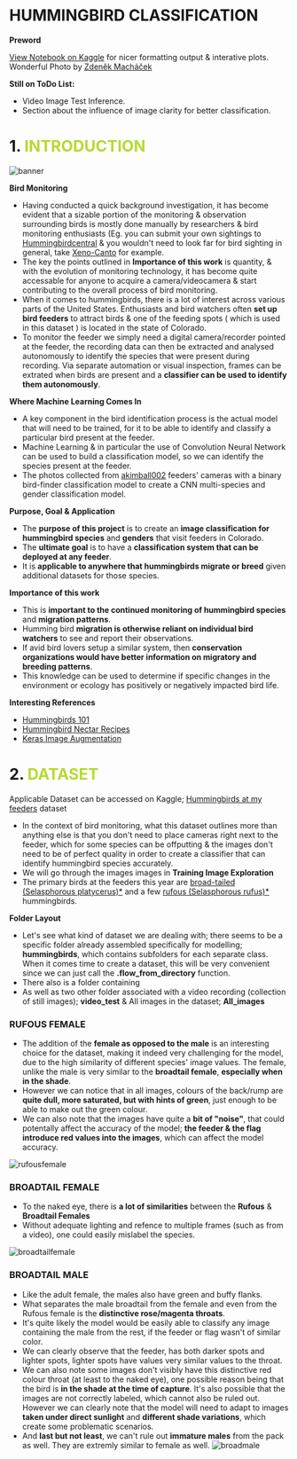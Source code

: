 #  **HUMMINGBIRD CLASSIFICATION**
**Preword**

[View Notebook on Kaggle](https://www.kaggle.com/shtrausslearning/hummingbird-classification-with-cnn) for nicer formatting output & interative plots.
Wonderful Photo by [Zdeněk Macháček](https://unsplash.com/@zmachacek)

**Still on ToDo List:**
- Video Image Test Inference.
- Section about the influence of image clarity for better classification.

# 1. <span style='color:#B6DA32 '> INTRODUCTION </span>

![banner](https://images-wixmp-ed30a86b8c4ca887773594c2.wixmp.com/f/8cc1eeaa-4046-4c4a-ae93-93d656f68688/dehie0n-a2e641c6-af9a-47cf-832c-8015e86b7347.jpg?token=eyJ0eXAiOiJKV1QiLCJhbGciOiJIUzI1NiJ9.eyJzdWIiOiJ1cm46YXBwOiIsImlzcyI6InVybjphcHA6Iiwib2JqIjpbW3sicGF0aCI6IlwvZlwvOGNjMWVlYWEtNDA0Ni00YzRhLWFlOTMtOTNkNjU2ZjY4Njg4XC9kZWhpZTBuLWEyZTY0MWM2LWFmOWEtNDdjZi04MzJjLTgwMTVlODZiNzM0Ny5qcGcifV1dLCJhdWQiOlsidXJuOnNlcnZpY2U6ZmlsZS5kb3dubG9hZCJdfQ.CnD5mRUqdz93URXVhEPqPNQLlY5U4bq-uDVWCZ2Bn4g)

<b>Bird Monitoring </b>

- Having conducted a quick background investigation, it has become evident that a sizable portion of the monitoring & observation surrounding birds is mostly done manually by researchers & bird monitoring enthusiasts (Eg. you can submit your own sightings to [Hummingbirdcentral](https://www.hummingbirdcentral.com/) & you wouldn't need to look far for bird sighting in general, take [Xeno-Canto](https://www.xeno-canto.org/) for example.
- The key the points outlined in <b>Importance of this work</b> is quantity, & with the evolution of monitoring technology, it has become quite accessable for anyone to acquire a camera/videocamera & start contributing to the overall process of bird monitoring.
- When it comes to hummingbirds, there is a lot of interest across various parts of the United States. Enthusiasts and bird watchers often <b>set up bird feeders</b> to attract birds & one of the feeding spots ( which is used in this dataset ) is located in the state of Colorado.
- To monitor the feeder we simply need a digital camera/recorder pointed at the feeder, the recording data can then be extracted and analysed autonomously to identify the species that were present during recording. Via separate automation or visual inspection, frames can be extrated when birds are present and a <b>classifier can be used to identify them autonomously</b>.

<b>Where Machine Learning Comes In</b>
- A key component in the bird identification process is the actual model that will need to be trained, for it to be able to identify and classify a particular bird present at the feeder.
- Machine Learning & in particular the use of Convolution Neural Network can be used to build a classification model, so we can identify the species present at the feeder.
- The photos collected from [akimball002](https://www.kaggle.com/akimball002) feeders' cameras with a binary bird-finder classification model to create a CNN multi-species and gender classification model. 

<b>Purpose, Goal & Application</b>

- The <b>purpose of this project</b> is to create an <b>image classification for hummingbird species</b> and <b>genders</b> that visit feeders in Colorado. 
- The <b>ultimate goal</b> is to have a <b>classification system that can be deployed at any feeder</b>. 
- It is <b>applicable to anywhere that hummingbirds migrate or breed</b> given additional datasets for those species. 

<b>Importance of this work</b>

- This is <b>important to the continued monitoring of hummingbird species</b> and <b>migration patterns</b>. 
- Humming bird <b>migration is otherwise reliant on individual bird watchers</b> to see and report their observations. 
- If avid bird lovers setup a similar system, then <b>conservation organizations would have better information on migratory and breeding patterns</b>. 
- This knowledge can be used to determine if specific changes in the environment or ecology has positively or negatively impacted bird life.

<b>Interesting References</b>
- [Hummingbirds 101](https://www.perkypet.com/advice/hummingbirds-101)
- [Hummingbird Nectar Recipes](https://nationalzoo.si.edu/migratory-birds/hummingbird-nectar-recipe)
- [Keras Image Augmentation](https://www.tensorflow.org/tutorials/images/data_augmentation)

# 2. <span style='color:#B6DA32 '>DATASET </span>

Applicable Dataset can be accessed on Kaggle; [Hummingbirds at my feeders](https://www.kaggle.com/akimball002/hummingbirds-at-my-feeders) dataset

- In the context of bird monitoring, what this dataset outlines more than anything else is that you don't need to place cameras right next to the feeder, which for some species can be offputting & the images don't need to be of perfect quality in order to create a classifier that can identify hummingbird species accurately.
- We will go through the images images in <b>Training Image Exploration</b>
- The primary birds at the feeders this year are [broad-tailed (Selasphorous platycerus)*](https://www.allaboutbirds.org/guide/Broad-tailed_Hummingbird/id ) and a few [rufous (Selasphorous rufus)*](https://www.allaboutbirds.org/guide/Rufous_Hummingbird/) hummingbirds</b>.

<b>Folder Layout</b>
- Let's see what kind of dataset we are dealing with; there seems to be a specific folder already assembled specifically for modelling; <b>hummingbirds</b>, which contains subfolders for each separate class. When it comes time to create a dataset, this will be very convenient since we can just call the <b>.flow_from_directory</b> function.
- There also is a folder containing 
- As well as two other folder associated with a video recording (collection of still images); <b>video_test</b> & All images in the dataset; <b>All_images</b>

### RUFOUS FEMALE
- The addition of the <b>female as opposed to the male</b> is an interesting choice for the dataset, making it indeed very challenging for the model, due to the high similarity of different species' image values. The female, unlike the male is very similar to the <b>broadtail female</b>, <b>especially when in the shade</b>. 
- However we can notice that in all images, colours of the back/rump are <b>quite dull, more saturated, but with hints of green</b>, just enough to be able to make out the green colour.
- We can also note that the images have quite a <b>bit of "noise"</b>, that could potentally affect the accuracy of the model; <b>the feeder & the flag introduce red values into the images</b>, which can affect the model accuracy.

![rufousfemale](https://www.kaggleusercontent.com/kf/60030590/eyJhbGciOiJkaXIiLCJlbmMiOiJBMTI4Q0JDLUhTMjU2In0..c5xGz3aVDoKVE-KKZHD0Zg.CJ_XkfwO7Qv1yB97VnBKKwRAiUmci3Zm6pHNca6eoq6Lt15rA3rsaMovWvNy87BX1gqF6OiG0Nh3FHrEdwCnS6-m09cXI3b50Zi8jUsT5oL2uzSXtroncQkqoJ8DkqOjiP9DUEmKv7kmfz8ZLB-NuE4pMhvaGWp_rFd7CkmuIuw4sgxxYmww-3oDXjUeh3M2RdXo56VsixIWQ70v3SmUhyumwO8r9cwA7GmtfKWHAh7HwKj4CZraWIKj22Pb-57Mxf5nsweEaZ4lXBSg5neaFT1RFUHrJAmTFP1IBUicYpyhRkUaynFVZv9uhT5BFhiRSUdKO0gVk4krC1IBjhJyysFSBlnA2jodLAI-bj09S9M8jCqagj4flcrcS2S5N0H6FrpcQ3w2Jbx83nB0dOH0MPXeMb29zbRKabStZ7tEBNgjxx2cNPCXjgvBgwlXGMFbKVISOl_Vj3-QCXgnQTnTRGc4a5KQnh7BjcSxea4zKWGqvrOvO4Jd878e-vjC7wGgSefOzbsozjfAT-u6KV0cCoSyUphB_wGBvxQn_NC7lSp8lgxL-a7w39j85VqwYCmcJviPQzuQgruQc7P56d0y0kI9lG52bVQt8a1bwrW6_TKfSCWi-cc_A2giKGMFEIHhSDh9y5FHrUS7h1kd2LHEh74I6lZPeTqiqksKyzkNehECPs74ivvO_GbPAJuZleyc.wusxoF0JChbN5Idwy55TwQ/__results___files/__results___8_0.png)

### BROADTAIL FEMALE
- To the naked eye, there is <b>a lot of similarities</b> between the <b>Rufous</b> & <b>Broadtail Females</b>
- Without adequate lighting and refence to multiple frames (such as from a video), one could easily mislabel the species.

![broadtailfemale](https://www.kaggleusercontent.com/kf/60030590/eyJhbGciOiJkaXIiLCJlbmMiOiJBMTI4Q0JDLUhTMjU2In0..0XOR6kqt0vE6xrTK69Z_cA.9DbKVFZM1Ji7Xt-MKO5nD7rK2Ku8BjqbN1s2THw3-FNyo5ksb545zBMb6YgpnQrSTVjh8LIyJV8Tp1KmQDMY4F2y2C8LxBM3Rm7QTMjeAifIrCRJYVTWXbw0fcIWvGfBX2G7giX4QLJlMFzk6A4IjOvTGkYhkWnnSAHVo0u9LYqsHwEyMfUrXmU1PDrX6y6kzQkYQPH46flskjFXGBTF1SNkEwkyiAvyu9I51WIroCYg24z0OoIU9Xq1h1T2Ts55fa8SqC-iavJAYhFvTfwuxfU63VRfhwhji8p_zW5TB5nIolC89HimiUdSiI4pNUVb-ZdKcqESMzPQh5GqfdFr4-OUT_jNB8oyH_zkpS54dARN-F-PIGzZzZVNErfILvZ6NL6yg0339UM5G4o3ghnetfsu9tzoRSEYBpDAqrjNJkr4_ic8P4P47KCSntvay_faoY062ueBXVwayf8BbBRkoBsRF9XE55PJW-yqyhidUniOctSkus-lFzLkiFo6OjiCDgHnoSaG5ddfV_4E0fiHY4xZ7YL0ZwULYSE424exS8F3r38rHvDYn47SQ069N4ZmOAHEAy2Ihhxnr8nif-vy-1A2vADz3-MVxIpLwQlmgLu14I9oXga8SnttYcod_ks8__b1XR3r7dZFJmrsA2bvPOwY_p9_-jYCtIuC3BRQrSuRClEORrKMAcDPNf1UOjpZ.rPXCcUJtUYAVkbsaXqDKmw/__results___files/__results___10_0.png)

### BROADTAIL MALE
- Like the adult female, the males also have green and buffy flanks.
- What separates the male broadtail from the female and even from the Rufous female is the **distinctive rose/magenta throats**.
- It's quite likely the model would be easily able to classify any image containing the male from the rest, if the feeder or flag wasn't of similar color.
- We can clearly observe that the feeder, has both darker spots and lighter spots, lighter spots have values very similar values to the throat.
- We can also note some images don't visibly have this distinctive red colour throat (at least to the naked eye), one possible reason being that the bird is <b>in the shade at the time of capture</b>. It's also possible that the images are not correctly labeled, which cannot also be ruled out. However we can clearly note that the model will need to adapt to images <b>taken under direct sunlight</b> and <b>different shade variations</b>, which create some problematic scenarios.
- And <b>last but not least</b>, we can't rule out <b>immature males</b> from the pack as well. They are extremly similar to female as well.
![broadmale](https://www.kaggleusercontent.com/kf/60030590/eyJhbGciOiJkaXIiLCJlbmMiOiJBMTI4Q0JDLUhTMjU2In0..0XOR6kqt0vE6xrTK69Z_cA.9DbKVFZM1Ji7Xt-MKO5nD7rK2Ku8BjqbN1s2THw3-FNyo5ksb545zBMb6YgpnQrSTVjh8LIyJV8Tp1KmQDMY4F2y2C8LxBM3Rm7QTMjeAifIrCRJYVTWXbw0fcIWvGfBX2G7giX4QLJlMFzk6A4IjOvTGkYhkWnnSAHVo0u9LYqsHwEyMfUrXmU1PDrX6y6kzQkYQPH46flskjFXGBTF1SNkEwkyiAvyu9I51WIroCYg24z0OoIU9Xq1h1T2Ts55fa8SqC-iavJAYhFvTfwuxfU63VRfhwhji8p_zW5TB5nIolC89HimiUdSiI4pNUVb-ZdKcqESMzPQh5GqfdFr4-OUT_jNB8oyH_zkpS54dARN-F-PIGzZzZVNErfILvZ6NL6yg0339UM5G4o3ghnetfsu9tzoRSEYBpDAqrjNJkr4_ic8P4P47KCSntvay_faoY062ueBXVwayf8BbBRkoBsRF9XE55PJW-yqyhidUniOctSkus-lFzLkiFo6OjiCDgHnoSaG5ddfV_4E0fiHY4xZ7YL0ZwULYSE424exS8F3r38rHvDYn47SQ069N4ZmOAHEAy2Ihhxnr8nif-vy-1A2vADz3-MVxIpLwQlmgLu14I9oXga8SnttYcod_ks8__b1XR3r7dZFJmrsA2bvPOwY_p9_-jYCtIuC3BRQrSuRClEORrKMAcDPNf1UOjpZ.rPXCcUJtUYAVkbsaXqDKmw/__results___files/__results___12_0.png)
